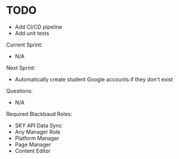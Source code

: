 # TODO

- Add CI/CD pipeline
- Add unit tests

Current Sprint:

- N/A

Next Sprint:

- Automatically create student Google accounts if they don't exist

Questions:

- N/A

Required Blackbaud Roles:

- SKY API Data Sync
- Any Manager Role
- Platform Manager
- Page Manager
- Content Editor
